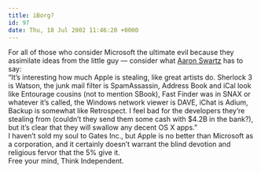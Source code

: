 ```yaml
---
title: iBorg?
id: 97
date: Thu, 18 Jul 2002 11:46:20 +0000
---
```


For all of those who consider Microsoft the ultimate evil because they assimilate ideas from the little guy — consider what [Aaron Swartz](http://www.aaronsw.com/weblog/000424) has to say:  
 “It’s interesting how much Apple is stealing, like great artists do. Sherlock 3 is Watson, the junk mail filter is SpamAssassin, Address Book and iCal look like Entourage cousins (not to mention SBook), Fast Finder was in SNAX or whatever it’s called, the Windows network viewer is DAVE, iChat is Adium, Backup is somewhat like Retrospect. I feel bad for the developers they’re stealing from (couldn’t they send them some cash with $4.2B in the bank?), but it’s clear that they will swallow any decent OS X apps.”  
 I haven’t sold my soul to Gates Inc., but Apple is no better than Microsoft as a corporation, and it certainly doesn’t warrant the blind devotion and religious fervor that the 5% give it.  
 Free your mind, Think Independent.


